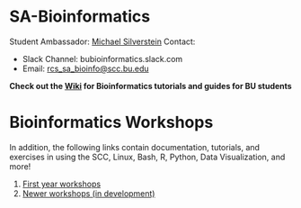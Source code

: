 # SA-Bioinformatics

Student Ambassador: [Michael Silverstein](https://michaelsilverstein.github.io/)
Contact: 
* Slack Channel: bubioinformatics.slack.com
* Email: rcs_sa_bioinfo@scc.bu.edu

**Check out the [Wiki](https://github.com/bu-rcs/SA-Bioinformatics/wiki) for Bioinformatics tutorials and guides for BU students**

# Bioinformatics Workshops
In addition, the following links contain documentation, tutorials, and exercises in using the SCC, Linux, Bash, R, Python, Data Visualization, and more!
1. [First year workshops](https://programming-workshops.readthedocs.io/en/latest/)
2. [Newer workshops (in development)](https://github.com/bu-bioinfo/bioinformatics-workshops)
